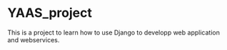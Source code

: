 YAAS_project
============

This is a project to learn how to use Django to developp web application and webservices. 

